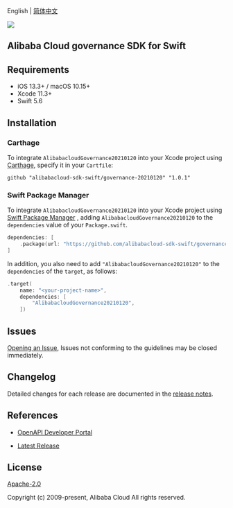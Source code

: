 English | [简体中文](README-CN.md)

![](https://aliyunsdk-pages.alicdn.com/icons/AlibabaCloud.svg)

## Alibaba Cloud governance SDK for Swift

## Requirements

- iOS 13.3+ / macOS 10.15+
- Xcode 11.3+
- Swift 5.6

## Installation

### Carthage

To integrate `AlibabacloudGovernance20210120` into your Xcode project using [Carthage](https://github.com/Carthage/Carthage), specify it in your `Cartfile`:

```ogdl
github "alibabacloud-sdk-swift/governance-20210120" "1.0.1"
```

### Swift Package Manager

To integrate `AlibabacloudGovernance20210120` into your Xcode project using [Swift Package Manager](https://swift.org/package-manager/) , adding `AlibabacloudGovernance20210120` to the `dependencies` value of your `Package.swift`.

```swift
dependencies: [
    .package(url: "https://github.com/alibabacloud-sdk-swift/governance-20210120.git", from: "1.0.1")
]
```

In addition, you also need to add `"AlibabacloudGovernance20210120"` to the `dependencies` of the `target`, as follows:

```swift
.target(
    name: "<your-project-name>",
    dependencies: [
        "AlibabacloudGovernance20210120",
    ])
```

## Issues

[Opening an Issue](https://github.com/alibabacloud-sdk-swift/governance-20210120/issues/new), Issues not conforming to the guidelines may be closed immediately.

## Changelog

Detailed changes for each release are documented in the [release notes](./ChangeLog.txt).

## References

* [OpenAPI Developer Portal](https://next.api.alibabacloud.com/home)
- [Latest Release](https://github.com/alibabacloud-sdk-swift/governance-20210120)

## License

[Apache-2.0](http://www.apache.org/licenses/LICENSE-2.0)

Copyright (c) 2009-present, Alibaba Cloud All rights reserved.
